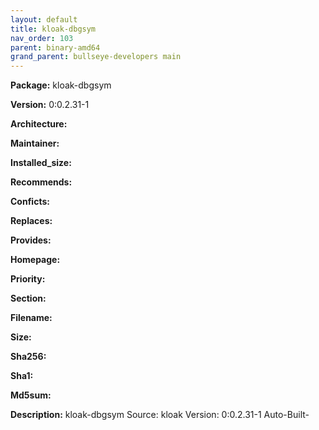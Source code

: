 ```yaml
---
layout: default
title: kloak-dbgsym
nav_order: 103
parent: binary-amd64
grand_parent: bullseye-developers main
---
```


**Package:** kloak-dbgsym

**Version:** 0:0.2.31-1

**Architecture:**  

**Maintainer:**  

**Installed_size:**  

**Recommends:**  

**Conficts:**  

**Replaces:**  

**Provides:**  

**Homepage:**  []()

**Priority:**  

**Section:** 

**Filename:**  

**Size:**  

**Sha256:**  

**Sha1:**  

**Md5sum:**  

**Description:** kloak-dbgsym
Source: kloak
Version: 0:0.2.31-1
Auto-Built-

